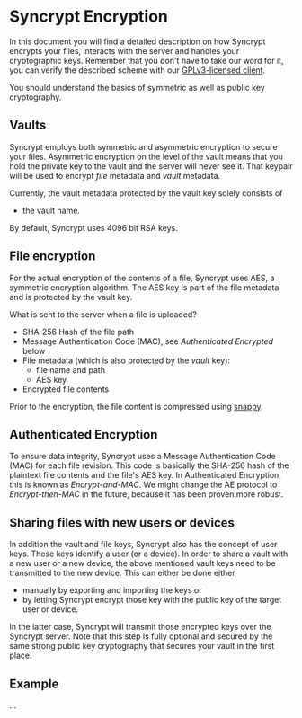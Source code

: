 Syncrypt Encryption
===================

In this document you will find a detailed description on how Syncrypt encrypts
your files, interacts with the server and handles your cryptographic keys.
Remember that you don't have to take our word for it, you can verify the
described scheme with our [GPLv3-licensed client](https://github.com/syncrypt/client).

You should understand the basics of symmetric as well as public key cryptography.


Vaults
------

Syncrypt employs both symmetric and asymmetric encryption to secure your files.
Asymmetric encryption on the level of the vault means that you hold the private
key to the vault and the server will never see it. That keypair will be used to
encrypt *file* metadata and *vault* metadata.

Currently, the vault metadata protected by the vault key solely consists of

 * the vault name.

By default, Syncrypt uses 4096 bit RSA keys.

File encryption
---------------

For the actual encryption of the contents of a file, Syncrypt uses AES, a symmetric
encryption algorithm. The AES key is part of the file metadata and is protected
by the vault key.

What is sent to the server when a file is uploaded?

 * SHA-256 Hash of the file path
 * Message Authentication Code (MAC), see *Authenticated Encrypted* below
 * File metadata (which is also protected by the *vault* key):
   * file name and path
   * AES key
 * Encrypted file contents

Prior to the encryption, the file content is compressed using [snappy](http://google.github.io/snappy/).

Authenticated Encryption
------------------------

To ensure data integrity, Syncrypt uses a Message Authentication Code (MAC) for
each file revision. This code is basically the SHA-256 hash of the plaintext file
contents and the file's AES key. In Authenticated Encryption, this is known as
*Encrypt-and-MAC*. We might change the AE protocol to *Encrypt-then-MAC* in the
future, because it has been proven more robust.

Sharing files with new users or devices
---------------------------------------

In addition the vault and file keys, Syncrypt also has the concept of user
keys. These keys identify a user (or a device). In order to share a vault with
a new user or a new device, the above mentioned vault keys need to be
transmitted to the new device. This can either be done either

 * manually by exporting and importing the keys or
 * by letting Syncrypt encrypt those key with the public key of the target user or device.

In the latter case, Syncrypt will transmit those encrypted keys over the Syncrypt
server. Note that this step is fully optional and secured by the same strong
public key cryptography that secures your vault in the first place.


Example
-------

...
